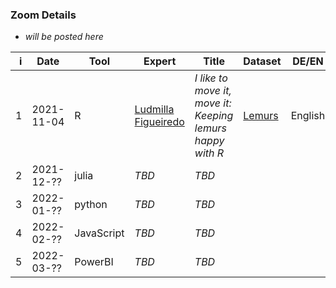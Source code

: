 ### Zoom Details

- *will be posted here*

|    i | Date       | Tool       | Expert     | Title | Dataset  | DE/EN   | Result |
| ---: | ---------- | ---------- | ---------- | ----- | -------- | ------- | ------ |
|    1 | 2021-11-04 | R          | [Ludmilla Figueiredo](https://ludmillafigueiredo.github.io) | *I like to move it, move it: Keeping lemurs happy with R* | [Lemurs](https://github.com/rfordatascience/tidytuesday/blob/master/data/2021/2021-08-24/readme.md) | English | [repo](https://github.com/ludmillafigueiredo/data_crunch_magic_wue), [document](./dcm/01_lemurs/lemurs.html) |
|    2 | 2021-12-?? | julia      | *TBD*                                                       | *TBD*                                                                                               |                                                           |         |        |
|    3 | 2022-01-?? | python     | *TBD*                                                       | *TBD*                                                                                               |                                                           |         |        |
|    4 | 2022-02-?? | JavaScript | *TBD*                                                       | *TBD*                                                                                               |                                                           |         |        |
|    5 | 2022-03-?? | PowerBI    | *TBD*                                                       | *TBD*                                                                                               |                                                           |         |        |
